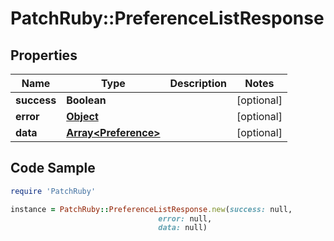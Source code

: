 # PatchRuby::PreferenceListResponse

## Properties

Name | Type | Description | Notes
------------ | ------------- | ------------- | -------------
**success** | **Boolean** |  | [optional] 
**error** | [**Object**](.md) |  | [optional] 
**data** | [**Array&lt;Preference&gt;**](Preference.md) |  | [optional] 

## Code Sample

```ruby
require 'PatchRuby'

instance = PatchRuby::PreferenceListResponse.new(success: null,
                                 error: null,
                                 data: null)
```


